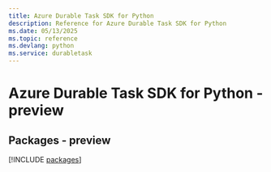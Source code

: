 ```yaml
---
title: Azure Durable Task SDK for Python
description: Reference for Azure Durable Task SDK for Python
ms.date: 05/13/2025
ms.topic: reference
ms.devlang: python
ms.service: durabletask
---
```

# Azure Durable Task SDK for Python - preview
## Packages - preview
[!INCLUDE [packages](durable-task-index.md)]